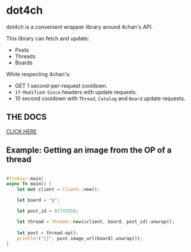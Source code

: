 # dot4ch

dot4ch is a convenient wrapper library around 4chan's API.

This library can fetch and update:

- Posts
- Threads
- Boards

While respecting 4chan's:

- GET 1 second-per-request cooldown.
- `If-Modified-Since` headers with update requests.
- 10 second cooldown with `Thread`, `Catalog` and `Board` update requests.

## THE DOCS

[CLICK HERE](<https://docs.rs/dot4ch/*/dot4ch/>)

## Example: Getting an image from the OP of a thread

```rust

#[tokio::main]
async fn main() {
    let mut client = Client::new();

    let board = "g";

    let post_id = 81743559;

    let thread = Thread::new(&client, board, post_id).unwrap();
    
    let post = thread.op();
    println!("{}", post.image_url(board).unwrap());
}

```
